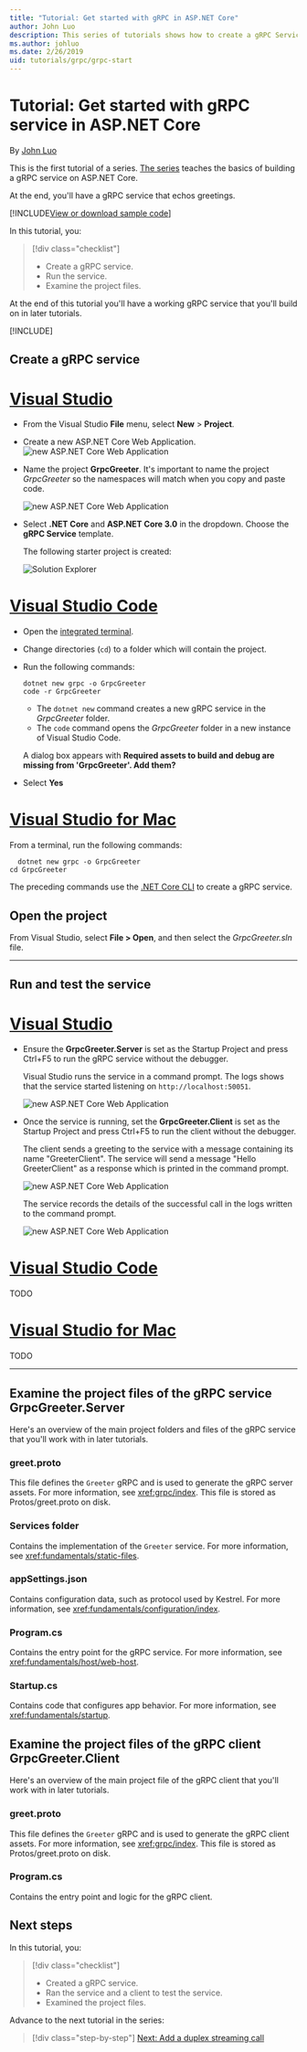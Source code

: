 ```yaml
---
title: "Tutorial: Get started with gRPC in ASP.NET Core"
author: John Luo
description: This series of tutorials shows how to create a gRPC Service on ASP.NET Core. Learn how to create a gRPC Service project, edit a proto file and add an duplex streaming call.
ms.author: johluo
ms.date: 2/26/2019
uid: tutorials/grpc/grpc-start
---
```


# Tutorial: Get started with gRPC service in ASP.NET Core

By [John Luo](https://github.com/juntaoluo)

This is the first tutorial of a series. [The series](xref:tutorials/grpc/index) teaches the basics of building a gRPC service on ASP.NET Core.

At the end, you'll have a gRPC service that echos greetings.

[!INCLUDE[View or download sample code](~/includes/grpc/download.md)]

In this tutorial, you:

> [!div class="checklist"]
> * Create a gRPC service.
> * Run the service.
> * Examine the project files.

At the end of this tutorial you'll have a working gRPC service that you'll build on in later tutorials.

[!INCLUDE[](~/includes/net-core-prereqs-all-3.0.md)]

## Create a gRPC service

# [Visual Studio](#tab/visual-studio)

* From the Visual Studio **File** menu, select **New** > **Project**.

* Create a new ASP.NET Core Web Application.
  ![new ASP.NET Core Web Application](grpc-start/_static/np_3_0.1.png)

* Name the project **GrpcGreeter**. It's important to name the project *GrpcGreeter* so the namespaces will match when you copy and paste code.

  ![new ASP.NET Core Web Application](grpc-start/_static/np_3_0.2.png)

* Select **.NET Core** and **ASP.NET Core 3.0** in the dropdown. Choose the **gRPC Service** template.

  The following starter project is created:

  ![Solution Explorer](grpc-start/_static/se3.0.png)

# [Visual Studio Code](#tab/visual-studio-code)

* Open the [integrated terminal](https://code.visualstudio.com/docs/editor/integrated-terminal).

* Change directories (`cd`) to a folder which will contain the project.

* Run the following commands:

  ```console
  dotnet new grpc -o GrpcGreeter
  code -r GrpcGreeter
  ```

  * The `dotnet new` command creates a new gRPC service in the *GrpcGreeter* folder.
  * The `code` command opens the *GrpcGreeter* folder in a new instance of Visual Studio Code.

  A dialog box appears with **Required assets to build and debug are missing from 'GrpcGreeter'. Add them?**

* Select **Yes**

# [Visual Studio for Mac](#tab/visual-studio-mac)

From a terminal, run the following commands:

```console
  dotnet new grpc -o GrpcGreeter
cd GrpcGreeter
```

The preceding commands use the [.NET Core CLI](/dotnet/core/tools/dotnet) to create a gRPC service.

## Open the project

From Visual Studio, select **File > Open**, and then select the *GrpcGreeter.sln* file.

<!-- End of VS tabs -->

---

## Run and test the service

# [Visual Studio](#tab/visual-studio)

* Ensure the **GrpcGreeter.Server** is set as the Startup Project and press Ctrl+F5 to run the gRPC service without the debugger.

  Visual Studio runs the service in a command prompt. The logs shows that the service started listening on `http://localhost:50051`.

  ![new ASP.NET Core Web Application](grpc-start/_static/server_start.png)

* Once the service is running, set the **GrpcGreeter.Client** is set as the Startup Project and press Ctrl+F5 to run the client without the debugger.

  The client sends a greeting to the service with a message containing its name "GreeterClient". The service will send a message "Hello GreeterClient" as a response which is printed in the command prompt.

  ![new ASP.NET Core Web Application](grpc-start/_static/client.png)

  The service records the details of the successful call in the logs written to the command prompt.

  ![new ASP.NET Core Web Application](grpc-start/_static/server_complete.png)

# [Visual Studio Code](#tab/visual-studio-code)

TODO

# [Visual Studio for Mac](#tab/visual-studio-mac)

TODO

<!-- End of VS tabs -->

---

## Examine the project files of the gRPC service GrpcGreeter.Server

Here's an overview of the main project folders and files of the gRPC service that you'll work with in later tutorials.

### greet.proto

This file defines the `Greeter` gRPC and is used to generate the gRPC server assets. For more information, see <xref:grpc/index>. This file is stored as Protos/greet.proto on disk.

### Services folder

Contains the implementation of the `Greeter` service. For more information, see <xref:fundamentals/static-files>.

### appSettings.json

Contains configuration data, such as protocol used by Kestrel. For more information, see <xref:fundamentals/configuration/index>.

### Program.cs

Contains the entry point for the gRPC service. For more information, see <xref:fundamentals/host/web-host>.

### Startup.cs

Contains code that configures app behavior. For more information, see <xref:fundamentals/startup>.

## Examine the project files of the gRPC client GrpcGreeter.Client

Here's an overview of the main project file of the gRPC client that you'll work with in later tutorials.

### greet.proto

This file defines the `Greeter` gRPC and is used to generate the gRPC client assets. For more information, see <xref:grpc/index>. This file is stored as Protos/greet.proto on disk.

### Program.cs

Contains the entry point and logic for the gRPC client.

## Next steps

In this tutorial, you:

> [!div class="checklist"]
> * Created a gRPC service.
> * Ran the service and a client to test the service.
> * Examined the project files.

Advance to the next tutorial in the series:

> [!div class="step-by-step"]
> [Next: Add a duplex streaming call](xref:tutorials/grpc/grpc-duplex-streaming)
